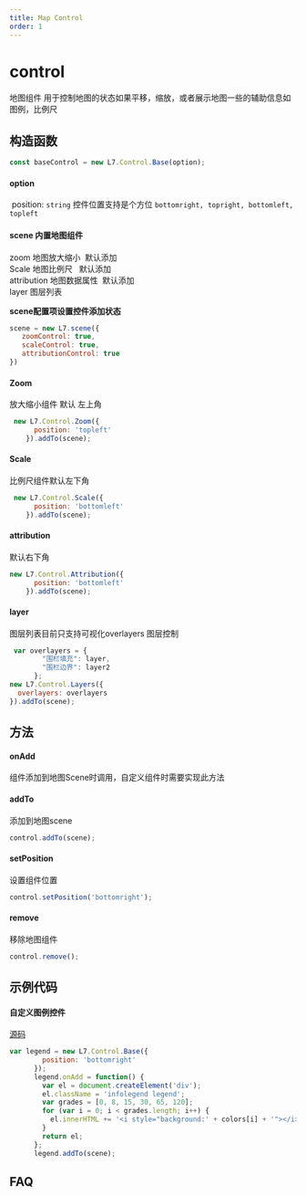 ```yaml
---
title: Map Control
order: 1
---
```

# control

地图组件 用于控制地图的状态如果平移，缩放，或者展示地图一些的辅助信息如图例，比例尺


## 构造函数

```javascript
const baseControl = new L7.Control.Base(option);
```


#### option
 position: `string` 控件位置支持是个方位 `bottomright, topright, bottomleft, topleft`


#### scene 内置地图组件
zoom 地图放大缩小  默认添加<br />Scale 地图比例尺   默认添加<br />attribution 地图数据属性  默认添加<br />layer 图层列表

**scene配置项设置控件添加状态**

```javascript
scene = new L7.scene({
   zoomControl: true,
   scaleControl: true,
   attributionControl: true
})
```

#### 

#### Zoom
放大缩小组件 默认 左上角

```javascript
 new L7.Control.Zoom({
      position: 'topleft'
    }).addTo(scene);
```


#### Scale
比例尺组件默认左下角

```javascript
 new L7.Control.Scale({
      position: 'bottomleft'
    }).addTo(scene);
```


#### attribution
默认右下角

```javascript
new L7.Control.Attribution({
      position: 'bottomleft'
    }).addTo(scene);
```


#### layer
图层列表目前只支持可视化overlayers 图层控制

```javascript
 var overlayers = {
        "围栏填充": layer,
        "围栏边界": layer2
      };
new L7.Control.Layers({
  overlayers: overlayers
}).addTo(scene);
```


## 方法

#### onAdd
组件添加到地图Scene时调用，自定义组件时需要实现此方法


#### addTo
添加到地图scene

```javascript
control.addTo(scene);
```


#### setPosition
设置组件位置

```javascript
control.setPosition('bottomright');
```


#### remove
移除地图组件

```javascript
control.remove();
```



## 示例代码


#### 自定义图例控件
[源码](https://antv.alipay.com/zh-cn/l7/1.x/demo/component/extendControl.html)

```javascript
var legend = new L7.Control.Base({
        position: 'bottomright'
      });
      legend.onAdd = function() {
        var el = document.createElement('div');
        el.className = 'infolegend legend';
        var grades = [0, 8, 15, 30, 65, 120];
        for (var i = 0; i < grades.length; i++) {
          el.innerHTML += '<i style="background:' + colors[i] + '"></i> ' + grades[i] + (grades[i + 1] ? '–' + grades[i + 1] + '<br>' : '+');
        }
        return el;
      };
      legend.addTo(scene);

```

## 

## FAQ

